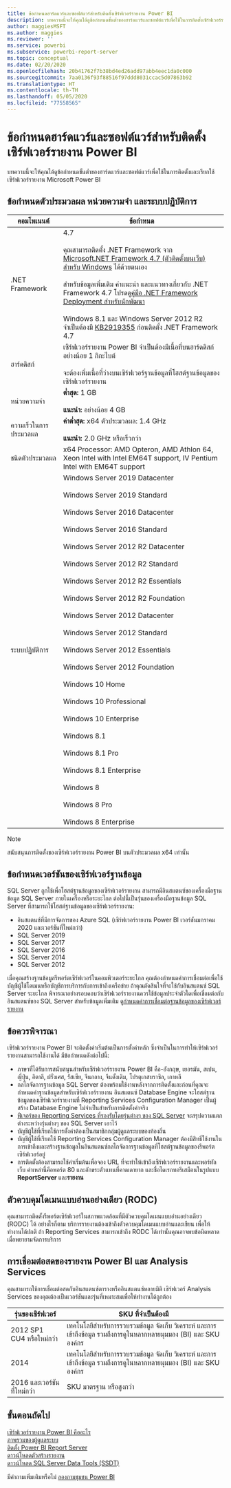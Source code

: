 ```yaml
---
title: ข้อกำหนดฮาร์ดแวร์และซอฟต์แวร์สำหรับติดตั้งเซิร์ฟเวอร์รายงาน Power BI
description: บทความนี้จะให้คุณได้ดูข้อกำหนดขั้นต่ำของฮาร์ดแวร์และซอฟต์แวร์เพื่อใช้ในการติดตั้งเซิร์ฟเวอร์รายงาน Power BI
author: maggiesMSFT
ms.author: maggies
ms.reviewer: ''
ms.service: powerbi
ms.subservice: powerbi-report-server
ms.topic: conceptual
ms.date: 02/20/2020
ms.openlocfilehash: 20b41762f7b38bd4ed26add97abb4eec1da0c000
ms.sourcegitcommit: 7aa0136f93f88516f97ddd8031ccac5d07863b92
ms.translationtype: HT
ms.contentlocale: th-TH
ms.lasthandoff: 05/05/2020
ms.locfileid: "77558565"
---
```

# <a name="hardware-and-software-requirements-for-installing-power-bi-report-server"></a>ข้อกำหนดฮาร์ดแวร์และซอฟต์แวร์สำหรับติดตั้งเซิร์ฟเวอร์รายงาน Power BI

บทความนี้จะให้คุณได้ดูข้อกำหนดขั้นต่ำของฮาร์ดแวร์และซอฟต์แวร์เพื่อใช้ในการติดตั้งและเรียกใช้เซิร์ฟเวอร์รายงาน Microsoft Power BI

## <a name="processor-memory-and-operating-system-requirements"></a>ข้อกำหนดตัวประมวลผล หน่วยความจำ และระบบปฏิบัติการ

| คอมโพเนนต์ | ข้อกำหนด |
| --- | --- |
| .NET Framework |4.7<br><br>คุณสามารถติดตั้ง .NET Framework จาก [Microsoft.NET Framework 4.7 (ตัวติดตั้งบนเว็บ) สำหรับ Windows](https://support.microsoft.com/en-us/kb/3186500) ได้ด้วยตนเอง<br/><br/> สำหรับข้อมูลเพิ่มเติม คำแนะนำ และแนวทางเกี่ยวกับ .NET Framework 4.7 โปรดดู[คู่มือ .NET Framework Deployment สำหรับนักพัฒนา](https://docs.microsoft.com/dotnet/framework/deployment/deployment-guide-for-developers)<br/><br/>Windows 8.1 และ Windows Server 2012 R2 จำเป็นต้องมี [KB2919355](https://support.microsoft.com/kb/2919355) ก่อนติดตั้ง .NET Framework 4.7 |
| ฮาร์ดดิสก์ |เซิร์ฟเวอร์รายงาน Power BI จำเป็นต้องมีเนื้อที่บนฮาร์ดดิสก์อย่างน้อย 1 กิกะไบต์<br><br>จะต้องเพิ่มเนื้อที่ว่างบนเซิร์ฟเวอร์ฐานข้อมูลที่โฮสต์ฐานข้อมูลของเซิร์ฟเวอร์รายงาน |
| หน่วยความจำ |**ต่ำสุด:** 1 GB<br/><br/> **แนะนำ:** อย่างน้อย 4 GB |
| ความเร็วในการประมวลผล |**ค่าต่ำสุด:** x64 ตัวประมวลผล: 1.4 GHz<br/><br/> **แนะนำ:** 2.0 GHz หรือเร็วกว่า |
| ชนิดตัวประมวลผล |x64 Processor: AMD Opteron, AMD Athlon 64, Xeon Intel with Intel EM64T support, IV Pentium Intel with EM64T support |
| ระบบปฏิบัติการ |Windows Server 2019 Datacenter<br><br>Windows Server 2019 Standard<br><br>Windows Server 2016 Datacenter<br><br>Windows Server 2016 Standard<br><br>Windows Server 2012 R2 Datacenter<br><br>Windows Server 2012 R2 Standard<br><br>Windows Server 2012 R2 Essentials<br><br>Windows Server 2012 R2 Foundation<br><br>Windows Server 2012 Datacenter<br><br>Windows Server 2012 Standard<br><br>Windows Server 2012 Essentials<br><br>Windows Server 2012 Foundation<br><br>Windows 10 Home<br><br>Windows 10 Professional<br><br>Windows 10 Enterprise<br><br>Windows 8.1<br><br>Windows 8.1 Pro<br><br>Windows 8.1 Enterprise<br><br>Windows 8<br><br>Windows 8 Pro<br><br>Windows 8 Enterprise |

> [!NOTE]
> สนับสนุนการติดตั้งของเซิร์ฟเวอร์รายงาน Power BI บนตัวประมวลผล x64 เท่านั้น


## <a name="database-server-version-requirements"></a>ข้อกำหนดเวอร์ชันของเซิร์ฟเวอร์ฐานข้อมูล

SQL Server ถูกใช้เพื่อโฮสต์ฐานข้อมูลของเซิร์ฟเวอร์รายงาน สามารถมีอินสแตนซ์ของเครื่องมือฐานข้อมูล SQL Server ภายในเครื่องหรือระยะไกล ต่อไปนี้เป็นรุ่นของเครื่องมือฐานข้อมูล SQL Server ที่สามารถใช้โฮสต์ฐานข้อมูลของเซิร์ฟเวอร์รายงาน:

* อินสแตนซ์ที่มีการจัดการของ Azure SQL (เซิร์ฟเวอร์รายงาน Power BI เวอร์ชันมกราคม 2020 และเวอร์ชันที่ใหม่กว่า)
* SQL Server 2019
* SQL Server 2017
* SQL Server 2016
* SQL Server 2014
* SQL Server 2012

เมื่อคุณสร้างฐานข้อมูลรีพอร์ตเซิร์ฟเวอร์ในคอมพิวเตอร์ระยะไกล คุณต้องกำหนดค่าการเชื่อมต่อเพื่อใช้บัญชีผู้ใช้โดเมนหรือบัญชีการบริการกับการเข้าถึงเครือข่าย ถ้าคุณตัดสินใจที่จะใช้กับอินสแตนซ์ SQL Server ระยะไกล พิจารณาอย่างรอบคอบว่าเซิร์ฟเวอร์รายงานควรใช้ข้อมูลประจำตัวใดเพื่อเชื่อมต่อกับอินสแตนซ์ของ SQL Server สำหรับข้อมูลเพิ่มเติม ดู[กำหนดค่าการเชื่อมต่อฐานข้อมูลของเซิร์ฟเวอร์รายงาน](https://docs.microsoft.com/sql/reporting-services/install-windows/configure-a-report-server-database-connection-ssrs-configuration-manager)

## <a name="considerations"></a>ข้อควรพิจารณา

เซิร์ฟเวอร์รายงาน Power BI จะติดตั้งค่าเริ่มต้นเป็นการตั้งค่าหลัก ซึ่งจำเป็นในการทำให้เซิร์ฟเวอร์รายงานสามารถใช้งานได้ มีข้อกำหนดดังต่อไปนี้:

* ภาษาที่ได้รับการสนับสนุนสำหรับเซิร์ฟเวอร์รายงาน Power BI คือ-อังกฤษ, เยอรมัน, สเปน, ญี่ปุ่น, อิตาลี, ฝรั่งเศส, รัสเซีย, จีนกลาง, จีนดั้งเดิม, โปรตุเกสบราซิล, เกาหลี
* กลไกจัดการฐานข้อมูล SQL Server ต้องพร้อมใช้งานหลังจากการติดตั้งและก่อนที่คุณจะกำหนดค่าฐานข้อมูลสำหรับเซิร์ฟเวอร์รายงาน อินสแตนซ์ Database Engine จะโฮสต์ฐานข้อมูลของเซิร์ฟเวอร์รายงานที่ Reporting Services Configuration Manager เป็นผู้สร้าง Database Engine ไม่จำเป็นสำหรับการติดตั้งค่าจริง
* [ฟีเจอร์ของ Reporting Services ที่รองรับโดยรุ่นต่างๆ ของ SQL Server](https://docs.microsoft.com/sql/reporting-services/reporting-services-features-supported-by-the-editions-of-sql-server-2016) จะสรุปความแตกต่างระหว่างรุ่นต่างๆ ของ SQL Server เอาไว้
* บัญชีผู้ใช้ที่เรียกใช้การตั้งค่าต้องเป็นสมาชิกกลุ่มผู้ดูแลระบบของท้องถิ่น
* บัญชีผู้ใช้ที่เรียกใช้ Reporting Services Configuration Manager ต้องมีสิทธิ์ใช้งานในการเข้าถึงและสร้างฐานข้อมูลในอินสแตนซ์กลไกจัดการฐานข้อมูลที่โฮสต์ฐานข้อมูลของรีพอร์ตเซิร์ฟเวอร์อยู่
* การติดตั้งต้องสามารถใช้ค่าเริ่มต้นเพื่อจอง URL ที่จะทำให้เข้าถึงเซิร์ฟเวอร์รายงานและพอร์ทัลเว็บ ค่าเหล่านี้คือพอร์ต 80 และอักขระตัวแทนที่คาดเดายาก และชื่อไดเรกทอรีเสมือนในรูปแบบ **ReportServer** และ**รายงาน**

## <a name="read-only-domain-controller-rodc"></a>ตัวควบคุมโดเมนแบบอ่านอย่างเดียว (RODC)

 คุณสามารถติดตั้งรีพอร์ตเซิร์ฟเวอร์ในสภาพแวดล้อมที่มีตัวควบคุมโดเมนแบบอ่านอย่างเดียว (RODC) ได้ อย่างไรก็ตาม บริการรายงานต้องเข้าถึงตัวควบคุมโดเมนแบบอ่านและเขียน เพื่อให้ทำงานได้ปกติ ถ้า Reporting Services สามารถเข้าถึง RODC ได้เท่านั้นคุณอาจพบข้อผิดพลาดเมื่อพยายามจัดการบริการ

## <a name="power-bi-reports-and-analysis-services-live-connections"></a>การเชื่อมต่อสดของรายงาน Power BI และ Analysis Services

คุณสามารถใช้การเชื่อมต่อสดกับอินสแตนซ์ตารางหรืออินสแตนซ์หลายมิติ เซิร์ฟเวอร์ Analysis Services ของคุณต้องเป็นเวอร์ชันและรุ่นที่เหมาะสมเพื่อให้ทำงานได้ถูกต้อง

| **รุ่นของเซิร์ฟเวอร์** | **SKU ที่จำเป็นต้องมี** |
| --- | --- |
| 2012 SP1 CU4 หรือใหม่กว่า |เทคโนโลยีสำหรับการรวบรวมข้อมูล จัดเก็บ วิเคราะห์ และการเข้าถึงข้อมูล รวมถึงการดูในหลากหลายมุมมอง (BI) และ SKU องค์กร |
| 2014 |เทคโนโลยีสำหรับการรวบรวมข้อมูล จัดเก็บ วิเคราะห์ และการเข้าถึงข้อมูล รวมถึงการดูในหลากหลายมุมมอง (BI) และ SKU องค์กร |
| 2016 และเวอร์ชันที่ใหม่กว่า |SKU มาตรฐาน หรือสูงกว่า |

## <a name="next-steps"></a>ขั้นตอนถัดไป

[เซิร์ฟเวอร์รายงาน Power BI คืออะไร](get-started.md)  
[ภาพรวมของผู้ดูแลระบบ](admin-handbook-overview.md)  
[ติดตั้ง Power BI Report Server](install-report-server.md)  
[ดาวน์โหลดตัวสร้างรายงาน](https://www.microsoft.com/download/details.aspx?id=53613)  
[ดาวน์โหลด SQL Server Data Tools (SSDT)](https://go.microsoft.com/fwlink/?LinkID=616714)

มีคำถามเพิ่มเติมหรือไม่ [ลองถามชุมชน Power BI](https://community.powerbi.com/)
